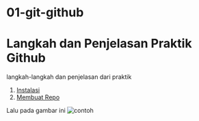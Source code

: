 # 01-git-github
# Langkah dan Penjelasan Praktik Github
langkah-langkah dan penjelasan dari praktik

1. [Instalasi](https://github.com/Yoga723/01-git-github/blob/main/Instalasi%20git)
2. [Membuat Repo]()


















Lalu pada gambar ini 
![contoh](https://ichef.bbci.co.uk/news/976/cpsprodpb/F1F2/production/_118283916_b19c5a1f-162b-410b-8169-f58f0d153752.jpg)
